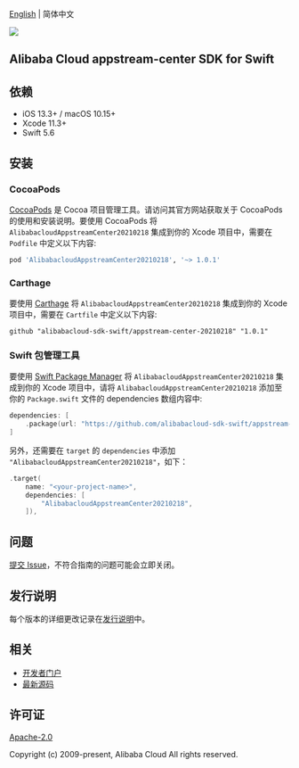 [English](README.md) | 简体中文

![](https://aliyunsdk-pages.alicdn.com/icons/AlibabaCloud.svg)

## Alibaba Cloud appstream-center SDK for Swift

## 依赖

- iOS 13.3+ / macOS 10.15+
- Xcode 11.3+
- Swift 5.6

## 安装

### CocoaPods

[CocoaPods](https://cocoapods.org) 是 Cocoa 项目管理工具。请访问其官方网站获取关于 CocoaPods 的使用和安装说明。要使用 CocoaPods 将 `AlibabacloudAppstreamCenter20210218` 集成到你的 Xcode 项目中，需要在 `Podfile` 中定义以下内容:

```ruby
pod 'AlibabacloudAppstreamCenter20210218', '~> 1.0.1'
```

### Carthage

要使用 [Carthage](https://github.com/Carthage/Carthage) 将 `AlibabacloudAppstreamCenter20210218` 集成到你的 Xcode 项目中，需要在 `Cartfile` 中定义以下内容:

```ogdl
github "alibabacloud-sdk-swift/appstream-center-20210218" "1.0.1"
```

### Swift 包管理工具

要使用 [Swift Package Manager](https://swift.org/package-manager/) 将 `AlibabacloudAppstreamCenter20210218` 集成到你的 Xcode 项目中，请将 `AlibabacloudAppstreamCenter20210218` 添加至你的 `Package.swift` 文件的 dependencies 数组内容中:

```swift
dependencies: [
    .package(url: "https://github.com/alibabacloud-sdk-swift/appstream-center-20210218.git", from: "1.0.1")
]
```

另外，还需要在 `target` 的 `dependencies` 中添加 `"AlibabacloudAppstreamCenter20210218"`，如下：

```swift
.target(
    name: "<your-project-name>",
    dependencies: [
        "AlibabacloudAppstreamCenter20210218",
    ]),
```

## 问题

[提交 Issue](https://github.com/alibabacloud-sdk-swift/appstream-center-20210218/issues/new)，不符合指南的问题可能会立即关闭。

## 发行说明

每个版本的详细更改记录在[发行说明](./ChangeLog.txt)中。

## 相关

* [开发者门户](https://next.api.aliyun.com/home)
* [最新源码](https://github.com/alibabacloud-sdk-swift/appstream-center-20210218)

## 许可证

[Apache-2.0](http://www.apache.org/licenses/LICENSE-2.0)

Copyright (c) 2009-present, Alibaba Cloud All rights reserved.
